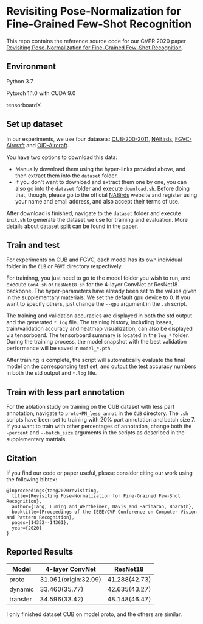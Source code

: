 # Revisiting Pose-Normalization for Fine-Grained Few-Shot Recognition

This repo contains the reference source code for our CVPR 2020 paper [Revisiting Pose-Normalization for Fine-Grained Few-Shot Recognition](https://arxiv.org/abs/2004.00705).

## Environment

Python 3.7

Pytorch 1.1.0 with CUDA 9.0

tensorboardX

## Set up dataset

In our experiments, we use four datasets: [CUB-200-2011](http://www.vision.caltech.edu/visipedia/CUB-200-2011.html), [NABirds](https://dl.allaboutbirds.org/nabirds), [FGVC-Aircraft](http://www.robots.ox.ac.uk/~vgg/data/fgvc-aircraft/) and [OID-Aircraft](http://www.robots.ox.ac.uk/~vgg/data/oid/). 

You have two options to download this data:

- Manually download them using the hyper-links provided above, and then extract them into the `dataset` folder.
- If you don't want to download and extract them one by one, you can also go into the `dataset` folder and execute `download.sh`. Before doing that, though, please go to the official [NABirds](https://dl.allaboutbirds.org/nabirds) website and register using your name and email address, and also accept their terms of use.

After download is finished, navigate to the `dataset` folder and execute `init.sh` to generate the dataset we use for training and evaluation. More details about dataset split can be found in the paper.

## Train and test

For experiments on CUB and FGVC, each model has its own individual folder in the `CUB` or `FGVC` directory respectively. 

For traininng, you just need to go to the model folder you wish to run, and execute `Con4.sh` or `ResNet18.sh` for the 4-layer ConvNet or ResNet18 backbone. The hyper-parameters have already been set to the values given in the supplementary materials. We set the default gpu device to 0. If you want to specify others, just change the `--gpu` argument in the `.sh` script.

The training and validation accuracies are displayed in both the std output and the generated `*.log` file. The training history, including losses, train/validation accuracy and heatmap visualization, can also be displayed via tensorboard. The tensorboard summary is located in the `log_*` folder. During the training process, the model snapshot with the best validation performance will be saved in `model_*.pth`.

After training is complete, the script will automatically evaluate the final model on the corresponding test set, and output the test accuracy numbers in both the std output and `*.log` file.

## Train with less part annotation

For the ablation study on training on the CUB dataset with less part annotation, navigate to `proto+PN_less_annot` in the `CUB` directory. The `.sh` scripts have been set to training with 20% part annotation and batch size 7. If you want to train with other percentages of annotation, change both the  `--percent` and `--batch_size` arguments in the scripts as described in the supplementary matrials.


## Citation
If you find our code or paper useful, please consider citing our work using the following bibtex:
```
@inproceedings{tang2020revisiting,
  title={Revisiting Pose-Normalization for Fine-Grained Few-Shot Recognition},
  author={Tang, Luming and Wertheimer, Davis and Hariharan, Bharath},
  booktitle={Proceedings of the IEEE/CVF Conference on Computer Vision and Pattern Recognition},
  pages={14352--14361},
  year={2020}
}
```
## Reported Results

|  Model  |4-layer ConvNet | ResNet18|
|---------|----------------|---------|
| proto   |31.061(origin:32.09) |  41.288(42.73) |  
|dynamic  |33.460(35.77)        |  42.635(43.27) |
|transfer |34.596(33.42)        |  48.148(46.47) |  


I only finished dataset CUB on model proto, and the others are similar.